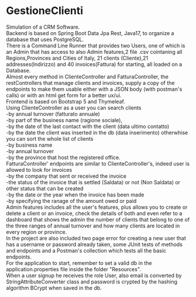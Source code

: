 # GestioneClienti
Simulation of a CRM Software.  
Backend is based on Spring Boot Data Jpa Rest, Java17, to organize a database that uses PostgreSQL.  
There is a Command Line Runner that provides two Users, one of which is an Admin that has access to also Admin features,2 file .csv cointaning all Regions,Provinces and Cities of Italy, 21 clients (Cliente),21 addresses(Indirizzo) and 40 invoices(Fattura) for starting, all loaded on a Database.  
Almost every method in ClienteController and FatturaController, the restControllers that manage clients and invoices, supply a copy of the endpoints to make them usable either with a JSON body (with postman's calls) or with an html get form for a better ux/ui.  
Frontend is based on Bootstrap 5 and Thymeleaf.  
Using ClienteController as a user you can search clients  
-by annual turnover (fatturato annuale)  
-by part of the business name (ragione sociale),  
-by the date of the last contact with the client (data ultimo contatto)  
-by the date the client was inserted in the db (data inserimento)
otherwhise you can sort the whole list of clients  
-by business name  
-by annual turnover  
-by the province that host the registered office.  
FatturaController' endpoints are similar to ClienteController's, indeed user is allowed to look for invoices   
-by the company that sent or received the invoice  
-the status of the invoice that is settled (Saldata) or not (Non Saldata) or other status that can be created  
-by the date or the year when the invoice has been made  
-by specifying the ranage of the amount owed or paid  
Admin features includes all the user's features, plus allows you to create or delete a client or an invoice, check the details of both and even refer to a dashboard that shows the admin the number of clients that belong to one of the three ranges of annual turnover and how many clients are located in every region or province.  
In the project are also included two page error for creating a new user that has a username or password already taken, some JUnit tests of methods and endpoints and a Postman's collection which tests all the basic endpoints.  
For the application to start, remember to set a valid db in the application.properties file inside the folder "Resources".  
When a user signup he receives the role User, also email is converted by StringAttributeConverter class and password is crypted by the hashing algorithm BCrypt when saved in the db.   
